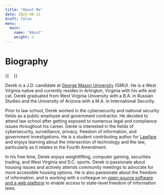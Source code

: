 ```yaml
---
title: "About Me"
date: 2023-08-21
draft: false
menu:
  main:
    name: "About"
    weight: 2
---
```


# Biography

{{<image float="right" width="16rem" frame="true" caption="Derek in Lisbon" src="/img/Portugal.jpg">}}

Derek is a J.D. candidate at [George Mason University](https://www.law.gmu.edu/) (GMU). He is a West Virginia native and currently resides in Arlington, Virginia with his wife and cat. Derek graduated from West Virginia University with a B.A. in Russian Studies and the University of Arizona with a M.A. in International Security.

Prior to law school, Derek worked in the cybersecurity and national security fields as a public employee and government contractor. He decided to attend law school after getting exposed to numerous legal and compliance issues throughout his career. Derek is interested in the fields of cybersecurity, surveillance, privacy, freedom of information, and government investigations. He is a student contributing author for [Lawfare](https://www.lawfaremedia.org/contributors/dwebber) and enjoys learning about the intersection of technology and the law, particularly as it relates to the Fourth Amendment.

In his free time, Derek enjoys weightlifting, computer gaming, securities trading, and West Virginia and D.C. sports. Derek is passionate about housing issues and actively attends community meetings to advocate for more accessible housing options. He is also passionate about the freedom of information, and is working with a colleague on [open-source software and a web platform](https://foia.pub) to enable access to state-level freedom of information laws.